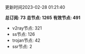 更新时间2023-02-28 01:21:40

**总订阅: 73**
**总节点: 1265**
**有效节点: 491**
- v2ray节点: 321
- ss节点: 126
- trojan节点: 42
- ssr节点: 2

